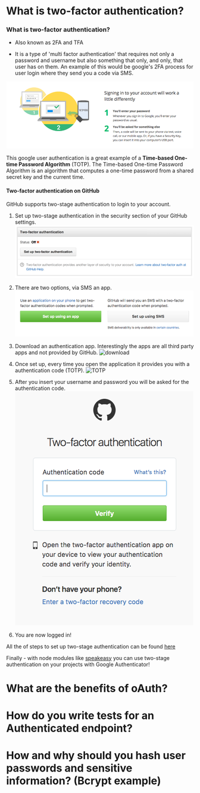 # What is two-factor authentication?

### What is two-factor authentication?

- Also known as 2FA and TFA

- It is a type of 'multi factor authentication' that requires not only a password and username but
also something that only, and only, that user has on them. An example of this would be google's 2FA process
for user login where they send you a code via SMS.

![Google 2FA](./images/Google2FA.png "Google 2FA")

This google user authentication is a great example of a **Time-based One-time Password Algorithm** (TOTP).
The Time-based One-time Password Algorithm is an algorithm that computes a one-time password from a shared secret key and the current time.

#### Two-factor authentication on GitHub

GitHub supports two-stage authentication to login to your account.

1. Set up two-stage authentication in the security section of your GitHub settings.
![github setting](./images/1_github_2fa_init.png)

2. There are two options, via SMS an app.
![app or sms](./images/2_app_or_sms.png)

3. Download an authentication app. Interestingly the apps are all third party apps and not provided by GitHub.
![download](./images/3_download_auth_app.png)

4. Once set up, every time you open the application it provides you with a authentication code (TOTP).
![TOTP](./images/4_TOTP.png)

5. After you insert your username and password you will be asked for the authentication code.
![Authentication Code](./images/5_login_with_code.png)

6. You are now logged in!

All the of steps to set up two-stage authentication can be found [here](https://help.github.com/articles/configuring-two-factor-authentication-via-a-totp-mobile-app/ "GitHub 2FA setup step-by-step")

Finally - with node modules like [speakeasy](https://github.com/speakeasyjs/speakeasy) you can use two-stage authentication on your
projects with Google Authenticator!

# What are the benefits of oAuth?
# How do you write tests for an Authenticated endpoint?
# How and why should you hash user passwords and sensitive information? (Bcrypt example)
